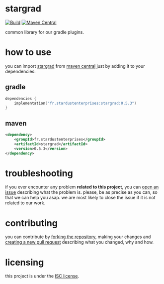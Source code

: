 # stargrad
[![Build][badge-github-ci]][project-gradle-ci] 
[![Maven Central][badge-mvnc]][project-mvnc]

common library for our gradle plugins.

# how to use

you can import [stargrad][project-url] from [maven central][mvnc] just by adding it to your dependencies:

## gradle

```kotlin
dependencies {
    implementation("fr.stardustenterprises:stargrad:0.5.3")
}
```

## maven

```xml
<dependency>
    <groupId>fr.stardustenterprises</groupId>
    <artifactId>stargrad</artifactId>
    <version>0.5.3</version>
</dependency>
```

# troubleshooting

if you ever encounter any problem **related to this project**, you can [open an issue][new-issue] describing what the
problem is. please, be as precise as you can, so that we can help you asap. we are most likely to close the issue if it
is not related to our work.

# contributing

you can contribute by [forking the repository][fork], making your changes and [creating a new pull request][new-pr]
describing what you changed, why and how.

# licensing

this project is under the [ISC license][project-license].


<!-- Links -->

[jvm]: https://adoptium.net "adoptium website"

[kotlin]: https://kotlinlang.org "kotlin website"

[rust]: https://rust-lang.org "rust website"

[mvnc]: https://repo1.maven.org/maven2/ "maven central website"

<!-- Project Links -->

[project-url]: https://github.com/stardust-enterprises/stargrad "project github repository"

[fork]: https://github.com/stardust-enterprises/stargrad/fork "fork this repository"

[new-pr]: https://github.com/stardust-enterprises/stargrad/pulls/new "create a new pull request"

[new-issue]: https://github.com/stardust-enterprises/stargrad/issues/new "create a new issue"

[project-mvnc]: https://maven-badges.herokuapp.com/maven-central/fr.stardustenterprises/stargrad "maven central repository"

[project-gradle-ci]: https://github.com/stardust-enterprises/stargrad/actions/workflows/gradle-ci.yml "gradle ci workflow"

[project-license]: https://github.com/stardust-enterprises/stargrad/blob/trunk/LICENSE "LICENSE source file"

<!-- Badges -->

[badge-mvnc]: https://maven-badges.herokuapp.com/maven-central/fr.stardustenterprises/stargrad/badge.svg "maven central badge"

[badge-github-ci]: https://github.com/stardust-enterprises/stargrad/actions/workflows/build.yml/badge.svg?branch=trunk "github actions badge"
